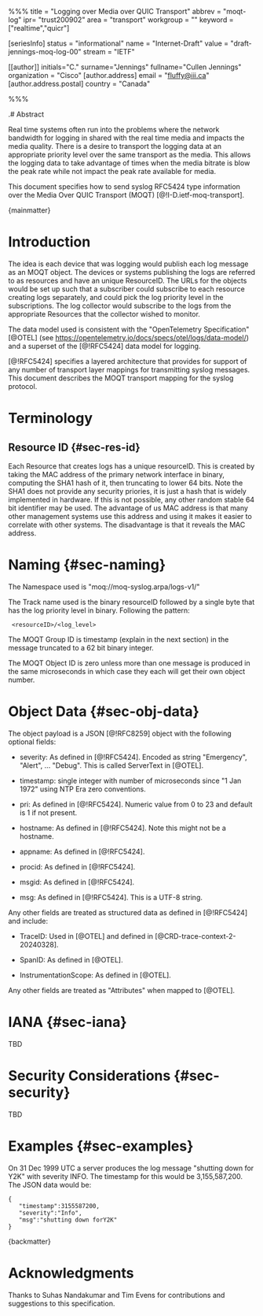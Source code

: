 %%%
title = "Logging over Media over QUIC Transport"
abbrev = "moqt-log"
ipr= "trust200902"
area = "transport"
workgroup = ""
keyword = ["realtime","quicr"]

[seriesInfo]
status = "informational"
name = "Internet-Draft"
value = "draft-jennings-moq-log-00"
stream = "IETF"

[[author]]
initials="C."
surname="Jennings"
fullname="Cullen Jennings"
organization = "Cisco"
[author.address]
email = "fluffy@iii.ca"
[author.address.postal]
country = "Canada"

%%%

.# Abstract

Real time systems often run into the problems where the network bandwidth
for logging in shared with the real time media and impacts the media
quality. There is a desire to transport the logging data at an
appropriate priority level over the same transport as the media. This
allows the logging data to take advantage of times when the media
bitrate is blow the peak rate while not impact the peak rate available
for media.

This document specifies how to send syslog RFC5424 type information over the
Media Over QUIC Transport (MOQT) [@!I-D.ietf-moq-transport].

{mainmatter}

# Introduction 

The idea is each device that was logging would publish each log message
as an MOQT object. The devices or systems publishing the logs are referred to
as resources and have an unique ResourceID. The URLs for the objects
would be set up such that a subscriber could subscribe to each resource
creating logs separately, and could pick the log priority level in the
subscriptions. The log collector would subscribe to the logs from
the appropriate Resources that the collector wished to monitor.

The data model used is consistent with the "OpenTelemetry
Specification" [@OTEL] (see
https://opentelemetry.io/docs/specs/otel/logs/data-model/) and a
superset of the [@!RFC5424] data model for logging.

[@!RFC5424]  specifies a layered architecture that provides for support
of any number of transport layer mappings for transmitting syslog
messages.  This document describes the MOQT transport mapping for the
syslog protocol.


# Terminology

## Resource ID {#sec-res-id}

Each Resource that creates logs has a unique resourceID. This is
created by taking the MAC address of the primary network interface in
binary, computing the SHA1 hash of it, then truncating to lower 64
bits. Note the SHA1 does not provide any security priories, it is just a
hash that is widely implemented in hardware. If this is not possible,
any other random stable 64 bit identifier may be used. The advantage of
us MAC address is that many other management systems use this address
and using it makes it easier to correlate with other systems. The
disadvantage is that it reveals the MAC address.


# Naming {#sec-naming}

The Namespace used is "moq://moq-syslog.arpa/logs-v1/"

The Track name used is the binary resourceID followed by a single byte
that has the log priority level in binary. Following the pattern:

~~~
 <resourceID>/<log_level>
~~~

The MOQT Group ID is timestamp (explain in the next section) in the message
truncated to a 62 bit binary integer.

The MOQT Object ID is zero unless more than one message is produced in
the same microseconds in which case they each will get their own object
number.


# Object Data  {#sec-obj-data}

The object payload is a JSON [@!RFC8259] object with the following optional fields:

* severity: As defined in [@!RFC5424]. Encoded as string "Emergency",
"Alert", ... "Debug". This is called ServerText in [@OTEL].

* timestamp: single integer with number of microseconds since "1 Jan 1972"
using NTP Era zero conventions.

* pri: As defined in [@!RFC5424]. Numeric value from 0 to 23 and default is 1
if not present.

* hostname: As defined in [@!RFC5424]. Note this might not be a hostname.

* appname: As defined in [@!RFC5424]. 

* procid: As defined in [@!RFC5424]. 

* msgid: As defined in [@!RFC5424]. 

* msg: As defined in [@!RFC5424]. This is a UTF-8 string. 

Any other fields are treated as structured data as defined in [@!RFC5424]
and include:

* TraceID: Used in [@OTEL] and defined in [@CRD-trace-context-2-20240328].

* SpanID: As defined in [@OTEL]. 

* InstrumentationScope: As defined in [@OTEL]. 

Any other fields are treated as "Attributes" when mapped to [@OTEL].

# IANA {#sec-iana}

TBD

# Security Considerations {#sec-security}

TBD

# Examples {#sec-examples}

On 31 Dec 1999 UTC a server produces the log message "shutting down for
Y2K" with severity INFO.  The timestamp for this would be
3,155,587,200. The JSON data would be:

```
{
   "timestamp":3155587200,
   "severity":"Info",
   "msg":"shutting down forY2K"
}
```

{backmatter}

# Acknowledgments

Thanks to Suhas Nandakumar and Tim Evens for contributions and
suggestions to this specification.


<reference anchor='CRD-trace-context-2-20240328'
           target='https://www.w3.org/TR/2024/CRD-trace-context-2-20240328/'>
  <front>
    <title>Trace Context Level 2</title>
    <author fullname='Sergey Kanzhelev' surname='Kanzhelev' initials='S.'/>
    <author fullname='Daniel Dyla' surname='Dyla' initials='D.'/>
    <author fullname='Yuri Shkuro' surname='Shkuro' initials='Y.'/>
    <author fullname='J. Kalyana Sundaram' surname='Sundaram' initials='J. K.'/>
    <author fullname='Bastian Krol' surname='Krol' initials='B.'/>
    <date year='2024' month='March' day='28'/>
  </front>
  <seriesInfo name='W3C' value='CRD-trace-context-2-20240328'/>
</reference>


<reference anchor='OTEL'
           target='https://opentelemetry.io/docs/specs/otel/logs/'>
  <front>
    <title>OpenTelemetry Specification 1.34.0</title>
     <author fullname='Armin Ruech' surname='Ruech' initials='A.'/>
    <date year='2024' month='June' day='11'/>
  </front>
</reference>



